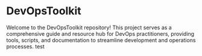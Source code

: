 # DevOpsToolkit
Welcome to the DevOpsToolkit repository! This project serves as a comprehensive guide and resource hub for DevOps practitioners, providing tools, scripts, and documentation to streamline development and operations processes.
test
